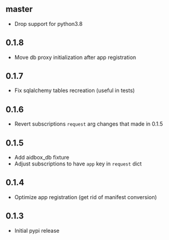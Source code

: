 ## master

- Drop support for python3.8

## 0.1.8

- Move db proxy initialization after app registration

## 0.1.7

- Fix sqlalchemy tables recreation (useful in tests)

## 0.1.6

- Revert subscriptions `request` arg changes that made in 0.1.5

## 0.1.5

- Add aidbox_db fixture
- Adjust subscriptions to have `app` key in `request` dict

## 0.1.4

- Optimize app registration (get rid of manifest conversion)

## 0.1.3

- Initial pypi release

